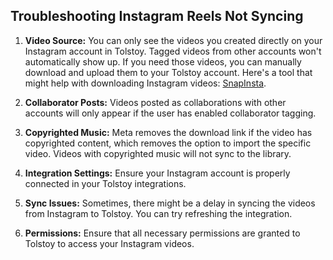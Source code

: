 ## Troubleshooting Instagram Reels Not Syncing

1. **Video Source:** You can only see the videos you created directly on your Instagram account in Tolstoy. Tagged videos from other accounts won't automatically show up. If you need those videos, you can manually download and upload them to your Tolstoy account. Here's a tool that might help with downloading Instagram videos: [SnapInsta](https://snapinsta.app/instagram-reels-video-download).

2. **Collaborator Posts:** Videos posted as collaborations with other accounts will only appear if the user has enabled collaborator tagging.

3. **Copyrighted Music:** Meta removes the download link if the video has copyrighted content, which removes the option to import the specific video. Videos with copyrighted music will not sync to the library.

4. **Integration Settings:** Ensure your Instagram account is properly connected in your Tolstoy integrations.

5. **Sync Issues:** Sometimes, there might be a delay in syncing the videos from Instagram to Tolstoy. You can try refreshing the integration.

6. **Permissions:** Ensure that all necessary permissions are granted to Tolstoy to access your Instagram videos.